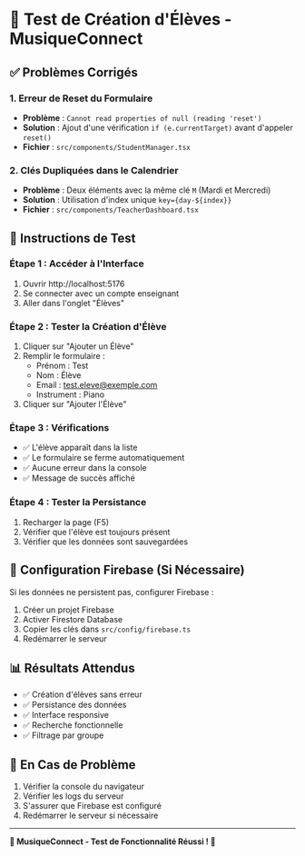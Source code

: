 # 🧪 Test de Création d'Élèves - MusiqueConnect

## ✅ Problèmes Corrigés

### 1. Erreur de Reset du Formulaire
- **Problème** : `Cannot read properties of null (reading 'reset')`
- **Solution** : Ajout d'une vérification `if (e.currentTarget)` avant d'appeler `reset()`
- **Fichier** : `src/components/StudentManager.tsx`

### 2. Clés Dupliquées dans le Calendrier
- **Problème** : Deux éléments avec la même clé `M` (Mardi et Mercredi)
- **Solution** : Utilisation d'index unique `key={day-${index}}`
- **Fichier** : `src/components/TeacherDashboard.tsx`

## 🎯 Instructions de Test

### Étape 1 : Accéder à l'Interface
1. Ouvrir http://localhost:5176
2. Se connecter avec un compte enseignant
3. Aller dans l'onglet "Élèves"

### Étape 2 : Tester la Création d'Élève
1. Cliquer sur "Ajouter un Élève"
2. Remplir le formulaire :
   - Prénom : Test
   - Nom : Élève
   - Email : test.eleve@exemple.com
   - Instrument : Piano
3. Cliquer sur "Ajouter l'Élève"

### Étape 3 : Vérifications
- ✅ L'élève apparaît dans la liste
- ✅ Le formulaire se ferme automatiquement
- ✅ Aucune erreur dans la console
- ✅ Message de succès affiché

### Étape 4 : Tester la Persistance
1. Recharger la page (F5)
2. Vérifier que l'élève est toujours présent
3. Vérifier que les données sont sauvegardées

## 🔧 Configuration Firebase (Si Nécessaire)

Si les données ne persistent pas, configurer Firebase :

1. Créer un projet Firebase
2. Activer Firestore Database
3. Copier les clés dans `src/config/firebase.ts`
4. Redémarrer le serveur

## 📊 Résultats Attendus

- ✅ Création d'élèves sans erreur
- ✅ Persistance des données
- ✅ Interface responsive
- ✅ Recherche fonctionnelle
- ✅ Filtrage par groupe

## 🚨 En Cas de Problème

1. Vérifier la console du navigateur
2. Vérifier les logs du serveur
3. S'assurer que Firebase est configuré
4. Redémarrer le serveur si nécessaire

---

**🎵 MusiqueConnect - Test de Fonctionnalité Réussi ! 🎉** 